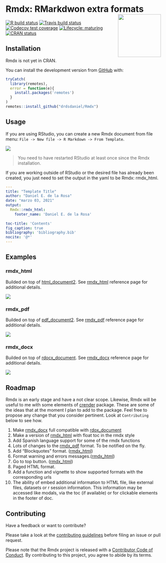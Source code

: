 
<!-- README.md is generated from README.Rmd. Please edit that file -->

# Rmdx: RMarkdwon extra formats <img src='man/figures/logo.png' align="right" height="139" />

<!-- badges: start -->

[![R build
status](https://github.com/drdsdaniel/Rmdx/workflows/R-CMD-check/badge.svg)](https://github.com/drdsdaniel/Rmdx/actions)
[![Travis build
status](https://travis-ci.com/drdsdaniel/Rmdx.svg?branch=main)](https://travis-ci.com/drdsdaniel/Rmdx)
[![Codecov test
coverage](https://codecov.io/gh/drdsdaniel/Rmdx/branch/main/graph/badge.svg)](https://codecov.io/gh/drdsdaniel/Rmdx?branch=main)
[![Lifecycle:
maturing](https://img.shields.io/badge/lifecycle-maturing-blue.svg)](https://www.tidyverse.org/lifecycle/#maturing)
[![CRAN
status](https://www.r-pkg.org/badges/version/Rmdx)](https://CRAN.R-project.org/package=Rmdx)
<!-- badges: end -->

## Installation

Rmdx is not yet in CRAN.

<!-- You can install the released version of Rmdx from [CRAN](https://CRAN.R-project.org) with: -->
<!-- ``` r -->
<!-- install.packages("Rmdx") -->
<!-- ``` -->

You can install the development version from
[GitHub](https://github.com/) with:

``` r
tryCatch(
  library(remotes),
  error = function(e){
    install.packages('remotes')
  }
)
remotes::install_github("drdsdaniel/Rmdx")
```

## Usage

If you are using RStudio, you can create a new Rmdx document from file
menu: `File -> New file -> R Markdown -> From Template`.

<img src='man/figures/new_file.png'/>

> You need to have restarted RStudio at least once since the Rmdx
> installation.

If you are working outside of RStudio or the desired file has already
been created, you just need to set the output in the yaml to be Rmdx:
rmdx\_html.

``` yaml
---
title: "Template Title"
author: "Daniel E. de la Rosa"
date: "marzo 03, 2021"
output: 
  Rmdx::rmdx_html:
    footer_name: 'Daniel E. de la Rosa'
    
toc-title: 'Contents'
fig_caption: true
bibliography: 'bibliography.bib' 
nocite: '@*' 
---
```

## Examples

### rmdx\_html

Builded on top of
[html\_document2](https://rdrr.io/pkg/bookdown/man/html_document2.html).
See
[rmdx\_html](https://drdsdaniel.github.io/Rmdx/reference/rmdx_html.html)
reference page for additional details.

<img src='man/figures/html.png'/>

### rmdx\_pdf

Builded on top of
[pdf\_document2](https://rdrr.io/pkg/bookdown/man/html_document2.html).
See
[rmdx\_pdf](https://drdsdaniel.github.io/Rmdx/reference/rmdx_pdf.html)
reference page for additional details.

<img src='man/figures/pdf.png'/>

### rmdx\_docx

Builded on top of
[rdocx\_document](https://davidgohel.github.io/officedown/reference/rdocx_document.html).
See
[rmdx\_docx](https://drdsdaniel.github.io/Rmdx/reference/rmdx_docx.html)
reference page for additional details.

<img src='man/figures/docx.png'/>

## Roadmap

Rmdx is an early stage and have a not clear scope. Likewise, Rmdx will
be useful to me with some elements of
[crender](https://github.com/drdsdaniel/crender) package. These are some
of the ideas that at the moment I plan to add to the package. Feel free
to propose any change that you consider pertinent. Look at
`Contributing` below to see how.

1.  Make
    [rmdx\_docx](https://drdsdaniel.github.io/Rmdx/reference/rmdx_docx.html)
    full compatible with
    [rdox\_document](https://github.com/davidgohel/officedown/blob/master/R/rdocx_document.R)
2.  Make a version of
    [rmdx\_html](https://drdsdaniel.github.io/Rmdx/reference/rmdx_html.html)
    with float toc in the rmdx style
3.  Add Spanish language support for some of the rmdx functions
4.  Lots of changes to the
    [rmdx\_pdf](https://drdsdaniel.github.io/Rmdx/reference/rmdx_pdf.html)
    format. To be notified on the fly.
5.  Add “Blockquotes” format.
    ([rmdx\_html](https://drdsdaniel.github.io/Rmdx/reference/rmdx_html.html))
6.  Format warning and errors
    messages.([rmdx\_html](https://drdsdaniel.github.io/Rmdx/reference/rmdx_html.html))
7.  Go to top button.
    ([rmdx\_html](https://drdsdaniel.github.io/Rmdx/reference/rmdx_html.html))
8.  Paged HTML format.
9.  Add a function and vignette to show supported formats with the
    corresponding urls
10. The ability of embed additional information to HTML file, like
    external files, datasets or r session information. This information
    may be accessed like modals, via the toc (if available) or for
    clickable elements in the footer of doc.
    <!-- https://ijlyttle.github.io/bsplus/articles/modal.html#modal_markdown-title      APLICA PARA CRENDER, DE FORMA QUE EN UN FORMATO NO HTML SE CONVIERTA EN UN ANEXO-->

## Contributing

Have a feedback or want to contribute?

Please take a look at the [contributing
guidelines](https://drdsdaniel.github.io/Rmdx/CONTRIBUTING.html) before
filing an issue or pull request.

Please note that the Rmdx project is released with a [Contributor Code
of
Conduct](https://contributor-covenant.org/version/2/0/CODE_OF_CONDUCT.html).
By contributing to this project, you agree to abide by its terms.

